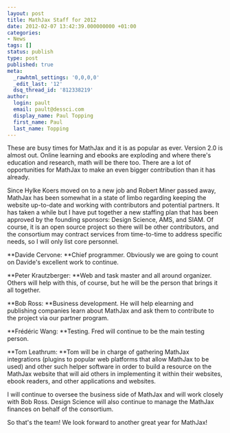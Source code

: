 ```yaml
---
layout: post
title: MathJax Staff for 2012
date: 2012-02-07 13:42:39.000000000 +01:00
categories:
- News
tags: []
status: publish
type: post
published: true
meta:
  _rawhtml_settings: '0,0,0,0'
  _edit_last: '12'
  dsq_thread_id: '812338219'
author:
  login: pault
  email: pault@dessci.com
  display_name: Paul Topping
  first_name: Paul
  last_name: Topping
---
```


These are busy times for MathJax and it is as popular as ever. Version 2.0 is almost out. Online learning and ebooks are exploding and where there's education and research, math will be there too. There are a lot of opportunities for MathJax to make an even bigger contribution than it has already.

Since Hylke Koers moved on to a new job and Robert Miner passed away, MathJax has been somewhat in a state of limbo regarding keeping the website up-to-date and working with contributors and potential partners. It has taken a while but I have put together a new staffing plan that has been approved by the founding sponsors: Design Science, AMS, and SIAM. Of course, it is an open source project so there will be other contributors, and the consortium may contract services from time-to-time to address specific needs, so I will only list core personnel.

**Davide Cervone: **Chief programmer. Obviously we are going to count on Davide's excellent work to continue.

**Peter Krautzberger: **Web and task master and all around organizer. Others will help with this, of course, but he will be the person that brings it all together.

**Bob Ross: **Business development. He will help elearning and publishing companies learn about MathJax and ask them to contribute to the project via our partner program.

**Frédéric Wang: **Testing. Fred will continue to be the main testing person.

**Tom Leathrum: **Tom will be in charge of gathering MathJax integrations (plugins to popular web platforms that allow MathJax to be used) and other such helper software in order to build a resource on the MathJax website that will aid others in implementing it within their websites, ebook readers, and other applications and websites.

I will continue to oversee the business side of MathJax and will work closely with Bob Ross. Design Science will also continue to manage the MathJax finances on behalf of the consortium.

So that's the team! We look forward to another great year for MathJax!